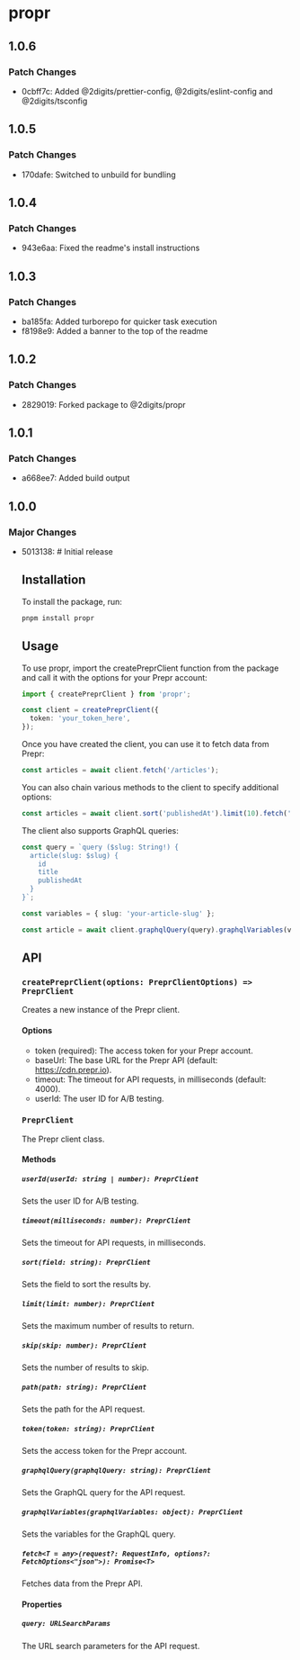 # propr

## 1.0.6

### Patch Changes

- 0cbff7c: Added @2digits/prettier-config, @2digits/eslint-config and @2digits/tsconfig

## 1.0.5

### Patch Changes

- 170dafe: Switched to unbuild for bundling

## 1.0.4

### Patch Changes

- 943e6aa: Fixed the readme's install instructions

## 1.0.3

### Patch Changes

- ba185fa: Added turborepo for quicker task execution
- f8198e9: Added a banner to the top of the readme

## 1.0.2

### Patch Changes

- 2829019: Forked package to @2digits/propr

## 1.0.1

### Patch Changes

- a668ee7: Added build output

## 1.0.0

### Major Changes

- 5013138: # Initial release

  ## Installation

  To install the package, run:

  ```sh
  pnpm install propr
  ```

  ## Usage

  To use propr, import the createPreprClient function from the package and call it with the options for your Prepr account:

  ```typescript
  import { createPreprClient } from 'propr';

  const client = createPreprClient({
    token: 'your_token_here',
  });
  ```

  Once you have created the client, you can use it to fetch data from Prepr:

  ```typescript
  const articles = await client.fetch('/articles');
  ```

  You can also chain various methods to the client to specify additional options:

  ```typescript
  const articles = await client.sort('publishedAt').limit(10).fetch('/articles');
  ```

  The client also supports GraphQL queries:

  ```typescript
  const query = `query ($slug: String!) {
    article(slug: $slug) {
      id
      title
      publishedAt
    }
  }`;

  const variables = { slug: 'your-article-slug' };

  const article = await client.graphqlQuery(query).graphqlVariables(variables).fetch();
  ```

  ## API

  ### `createPreprClient(options: PreprClientOptions) => PreprClient`

  Creates a new instance of the Prepr client.

  #### Options

  - token (required): The access token for your Prepr account.
  - baseUrl: The base URL for the Prepr API (default: https://cdn.prepr.io).
  - timeout: The timeout for API requests, in milliseconds (default: 4000).
  - userId: The user ID for A/B testing.

  ### `PreprClient`

  The Prepr client class.

  #### Methods

  ##### `userId(userId: string | number): PreprClient`

  Sets the user ID for A/B testing.

  ##### `timeout(milliseconds: number): PreprClient`

  Sets the timeout for API requests, in milliseconds.

  ##### `sort(field: string): PreprClient`

  Sets the field to sort the results by.

  ##### `limit(limit: number): PreprClient`

  Sets the maximum number of results to return.

  ##### `skip(skip: number): PreprClient`

  Sets the number of results to skip.

  ##### `path(path: string): PreprClient`

  Sets the path for the API request.

  ##### `token(token: string): PreprClient`

  Sets the access token for the Prepr account.

  ##### `graphqlQuery(graphqlQuery: string): PreprClient`

  Sets the GraphQL query for the API request.

  ##### `graphqlVariables(graphqlVariables: object): PreprClient`

  Sets the variables for the GraphQL query.

  ##### `fetch<T = any>(request?: RequestInfo, options?: FetchOptions<"json">): Promise<T>`

  Fetches data from the Prepr API.

  #### Properties

  ##### `query: URLSearchParams`

  The URL search parameters for the API request.
